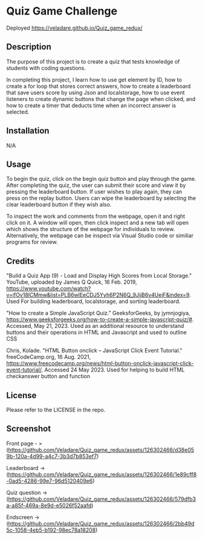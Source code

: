 # Quiz Game Challenge
Deployed https://veladare.github.io/Quiz_game_redux/

## Description

The purpose of this project is to create a quiz that tests knowledge of students with coding questions. 

In completing this project, I learn how to use get element by ID, how to create a for loop that stores correct answers, how to create a leaderboard that save users score by using Json and localstorage, how to use event listeners to create dynamic buttons that change the page when clicked, and how to create a timer that deducts time when an incorrect answer is selected. 
## Installation 

N/A

## Usage

To begin the quiz, click on the begin quiz button and play through the game. After completing the quiz, the user can submit their score and view it by pressing the leaderboard button. If user wishes to play again, they can press on the replay button.  Users can wipe the leaderboard by selecting the clear leaderboard button if they wish also. 

To inspect the work and comments from the webpage, open it and right click on it. A window will open, then click inspect and a new tab will open which shows the structure of the webpage for individuals to review. Alternatively, the webpage can be inspect via Visual Studio code or similiar programs for review. 
## Credits

"Build a Quiz App (9) - Load and Display High Scores from Local Storage." YouTube, uploaded by James Q Quick, 16 Feb. 2019, https://www.youtube.com/watch?v=jfOv18lCMmw&list=PLB6wlEeCDJ5Yyh6P2N6Q_9JijB6v4UejF&index=9. Used For building leaderboard, localstorage, and sorting leaderboard. 

"How to create a Simple JavaScript Quiz." GeeksforGeeks, by jymnjogiya, https://www.geeksforgeeks.org/how-to-create-a-simple-javascript-quiz/#. Accessed, May 21, 2023. Used as an additional resource to understand buttons and their operations in HTML and Javascript and used to outline CSS

Chris, Kolade. "HTML Button onclick – JavaScript Click Event Tutorial." freeCodeCamp.org, 16 Aug. 2021, https://www.freecodecamp.org/news/html-button-onclick-javascript-click-event-tutorial/. Accessed 24 May 2023. Used for helping to build HTML checkanswer button and function


## License

Please refer to the LICENSE in the repo.

## Screenshot
Front page - > (https://github.com/Veladare/Quiz_game_redux/assets/126302466/d38e059b-120a-4d99-a4c7-3b3d7b853ef7)

Leaderboard -> (https://github.com/Veladare/Quiz_game_redux/assets/126302466/1e89cff8-0ad5-4286-99e7-96d5120409e6)

Quiz question -> (https://github.com/Veladare/Quiz_game_redux/assets/126302466/579dfb3a-a85f-469a-8e9d-e5026f52aafd)

Endscreen -> (https://github.com/Veladare/Quiz_game_redux/assets/126302466/2bb49d5c-1058-4eb5-b192-98ec78a18208)

